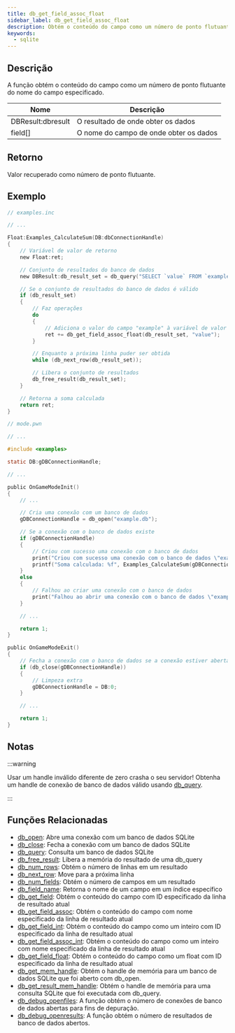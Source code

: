 ```yaml
---
title: db_get_field_assoc_float
sidebar_label: db_get_field_assoc_float
description: Obtém o conteúdo do campo como um número de ponto flutuante com o nome do campo especificado.
keywords:
  - sqlite
---
```


<LowercaseNote />

## Descrição

A função obtém o conteúdo do campo como um número de ponto flutuante do nome do campo especificado.

| Nome              | Descrição                                |
| ----------------- | ---------------------------------------- |
| DBResult:dbresult | O resultado de onde obter os dados      |
| field[]           | O nome do campo de onde obter os dados  |

## Retorno

Valor recuperado como número de ponto flutuante.

## Exemplo

```c
// examples.inc

// ...

Float:Examples_CalculateSum(DB:dbConnectionHandle)
{
    // Variável de valor de retorno
    new Float:ret;

    // Conjunto de resultados do banco de dados
    new DBResult:db_result_set = db_query("SELECT `value` FROM `examples`");

    // Se o conjunto de resultados do banco de dados é válido
    if (db_result_set)
    {
        // Faz operações
        do
        {
            // Adiciona o valor do campo "example" à variável de valor de retorno
            ret += db_get_field_assoc_float(db_result_set, "value");
        }

        // Enquanto a próxima linha puder ser obtida
        while (db_next_row(db_result_set));

        // Libera o conjunto de resultados
        db_free_result(db_result_set);
    }

    // Retorna a soma calculada
    return ret;
}
```

```c
// mode.pwn

// ...

#include <examples>

static DB:gDBConnectionHandle;

// ...

public OnGameModeInit()
{
    // ...

    // Cria uma conexão com um banco de dados
    gDBConnectionHandle = db_open("example.db");

    // Se a conexão com o banco de dados existe
    if (gDBConnectionHandle)
    {
        // Criou com sucesso uma conexão com o banco de dados
        print("Criou com sucesso uma conexão com o banco de dados \"example.db\".");
        printf("Soma calculada: %f", Examples_CalculateSum(gDBConnectionHandle));
    }
    else
    {
        // Falhou ao criar uma conexão com o banco de dados
        print("Falhou ao abrir uma conexão com o banco de dados \"example.db\".");
    }

    // ...

    return 1;
}

public OnGameModeExit()
{
    // Fecha a conexão com o banco de dados se a conexão estiver aberta
    if (db_close(gDBConnectionHandle))
    {
        // Limpeza extra
        gDBConnectionHandle = DB:0;
    }

    // ...

    return 1;
}
```

## Notas

:::warning

Usar um handle inválido diferente de zero crasha o seu servidor! Obtenha um handle de conexão de banco de dados válido usando [db_query](db_query).

:::

## Funções Relacionadas

- [db_open](db_open): Abre uma conexão com um banco de dados SQLite
- [db_close](db_close): Fecha a conexão com um banco de dados SQLite
- [db_query](db_query): Consulta um banco de dados SQLite
- [db_free_result](db_free_result): Libera a memória do resultado de uma db_query
- [db_num_rows](db_num_rows): Obtém o número de linhas em um resultado
- [db_next_row](db_next_row): Move para a próxima linha
- [db_num_fields](db_num_fields): Obtém o número de campos em um resultado
- [db_field_name](db_field_name): Retorna o nome de um campo em um índice específico
- [db_get_field](db_get_field): Obtém o conteúdo do campo com ID especificado da linha de resultado atual
- [db_get_field_assoc](db_get_field_assoc): Obtém o conteúdo do campo com nome especificado da linha de resultado atual
- [db_get_field_int](db_get_field_int): Obtém o conteúdo do campo como um inteiro com ID especificado da linha de resultado atual
- [db_get_field_assoc_int](db_get_field_assoc_int): Obtém o conteúdo do campo como um inteiro com nome especificado da linha de resultado atual
- [db_get_field_float](db_get_field_float): Obtém o conteúdo do campo como um float com ID especificado da linha de resultado atual
- [db_get_mem_handle](db_get_mem_handle): Obtém o handle de memória para um banco de dados SQLite que foi aberto com db_open.
- [db_get_result_mem_handle](db_get_result_mem_handle): Obtém o handle de memória para uma consulta SQLite que foi executada com db_query.
- [db_debug_openfiles](db_debug_openfiles): A função obtém o número de conexões de banco de dados abertas para fins de depuração.
- [db_debug_openresults](db_debug_openresults): A função obtém o número de resultados de banco de dados abertos.